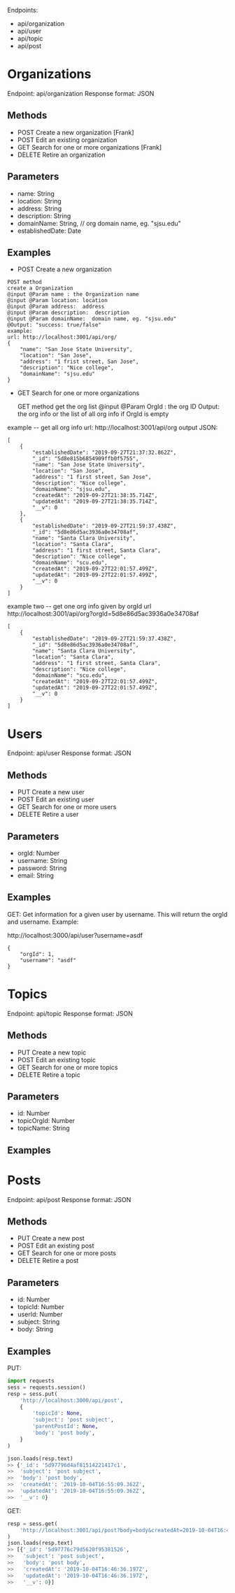 Endpoints:

* api/organization
* api/user
* api/topic
* api/post

# Organizations

Endpoint: api/organization
Response format: JSON

## Methods
* POST Create a new organization [Frank]
* POST Edit an existing organization
* GET Search for one or more organizations [Frank]
* DELETE Retire an organization

## Parameters
* name: String
* location: String
* address: String
* description: String
* domainName: String, // org domain name, eg. "sjsu.edu"
* establishedDate: Date

## Examples
* POST Create a new organization
```
POST method
create a Organization
@input @Param name : the Organization name
@input @Param location: location
@input @Param address:  address
@input @Param description:  description
@input @Param domainName:  domain name, eg. "sjsu.edu"
@Output: "success: true/false"
example:
url: http://localhost:3001/api/org/
{
    "name": "San Jose State University",
    "location": "San Jose",
    "address": "1 frist street, San Jose",
    "description": "Nice college",
    "domainName": "sjsu.edu"
}
```

* GET Search for one or more organizations

    GET method
    get the org list
    @input @Param OrgId : the org ID
    Output: the org info or the list of all org info if OrgId is empty

example -- get all org info
url: http://localhost:3001/api/org
output JSON:

    [
        {
            "establishedDate": "2019-09-27T21:37:32.862Z",
            "_id": "5d8e815b6854909ffb0f5755",
            "name": "San Jose State University",
            "location": "San Jose",
            "address": "1 first street, San Jose",
            "description": "Nice college",
            "domainName": "sjsu.edu",
            "createdAt": "2019-09-27T21:38:35.714Z",
            "updatedAt": "2019-09-27T21:38:35.714Z",
            "__v": 0
        },
        {
            "establishedDate": "2019-09-27T21:59:37.438Z",
            "_id": "5d8e86d5ac3936a0e34708af",
            "name": "Santa Clara University",
            "location": "Santa Clara",
            "address": "1 first street, Santa Clara",
            "description": "Nice college",
            "domainName": "scu.edu",
            "createdAt": "2019-09-27T22:01:57.499Z",
            "updatedAt": "2019-09-27T22:01:57.499Z",
            "__v": 0
        }
    ]

example two -- get one org info given by orgId
url http://localhost:3001/api/org?orgId=5d8e86d5ac3936a0e34708af

    [
        {
            "establishedDate": "2019-09-27T21:59:37.438Z",
            "_id": "5d8e86d5ac3936a0e34708af",
            "name": "Santa Clara University",
            "location": "Santa Clara",
            "address": "1 first street, Santa Clara",
            "description": "Nice college",
            "domainName": "scu.edu",
            "createdAt": "2019-09-27T22:01:57.499Z",
            "updatedAt": "2019-09-27T22:01:57.499Z",
            "__v": 0
        }
    ]

# Users

Endpoint: api/user
Response format: JSON

## Methods
* PUT Create a new user
* POST Edit an existing user
* GET Search for one or more users
* DELETE Retire a user


## Parameters

* orgId: Number
* username: String
* password: String
* email: String


## Examples

GET: Get information for a given user by username. This will return the orgId and username. Example:

http://localhost:3000/api/user?username=asdf

    {
        "orgId": 1,
        "username": "asdf"
    }


# Topics

Endpoint: api/topic
Response format: JSON

## Methods
* PUT Create a new topic
* POST Edit an existing topic
* GET Search for one or more topics
* DELETE Retire a topic

## Parameters
* id: Number
* topicOrgId: Number
* topicName: String


## Examples



# Posts

Endpoint: api/post
Response format: JSON

## Methods
* PUT Create a new post
* POST Edit an existing post
* GET Search for one or more posts
* DELETE Retire a post

## Parameters
* id: Number
* topicId: Number
* userId: Number
* subject: String
* body: String



## Examples

PUT:
```python
import requests
sess = requests.session()
resp = sess.put(
    'http://localhost:3000/api/post',
    {
        'topicId': None,
        'subject': 'post subject',
        'parentPostId': None,
        'body': 'post body',
    }
)

json.loads(resp.text)
>> {'_id': '5d97796d4af81514221417c1',
>>  'subject': 'post subject',
>>  'body': 'post body',
>>  'createdAt': '2019-10-04T16:55:09.362Z',
>>  'updatedAt': '2019-10-04T16:55:09.362Z',
>>  '__v': 0}
```

GET:
```python
resp = sess.get(
    'http://localhost:3001/api/post?body=body&createdAt=2019-10-04T16:46:36.197Z',
)
json.loads(resp.text)
>> [{'_id': '5d97776c79d5620f95381526',
>>   'subject': 'post subject',
>>   'body': 'post body',
>>   'createdAt': '2019-10-04T16:46:36.197Z',
>>   'updatedAt': '2019-10-04T16:46:36.197Z',
>>   '__v': 0}]
```
